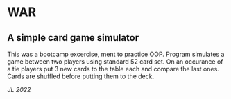 # WAR
## A simple card game simulator

This was a bootcamp excercise, ment to practice OOP. Program simulates a game between two players using standard 52 card set. On an occurance of a tie players put 3 new cards to the table each and compare the last ones. Cards are shuffled before putting them to the deck. 

*JL 2022*